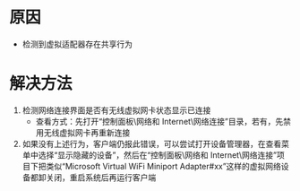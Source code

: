 <!-- TITLE: 故障 20010105 检测到共享冲突受此干扰网络已断开 -->
<!-- SUBTITLE: 本错误属于天翼校园客户端错误-->

# 原因

- 检测到虚拟适配器存在共享行为

# 解决方法

1. 检测网络连接界面是否有无线虚拟网卡状态显示已连接
	- 查看方式：先打开“控制面板\网络和 Internet\网络连接”目录，若有，先禁用无线虚拟网卡再重新连接
2. 如果没有上述行为，客户端仍报此错误，可以尝试打开设备管理器，在查看菜单中选择“显示隐藏的设备”，然后在“控制面板\网络和 Internet\网络连接”项目下把类似“Microsoft Virtual WiFi Miniport Adapter#xx”这样的虚拟网络设备都卸关闭，重启系统后再运行客户端